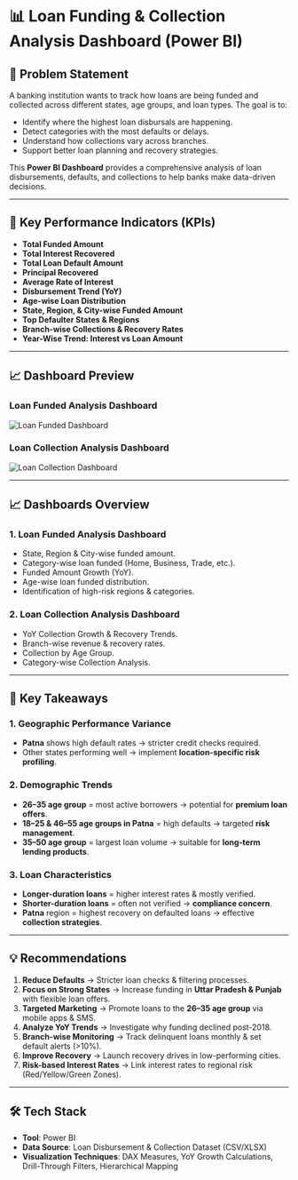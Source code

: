 # 📊 Loan Funding & Collection Analysis Dashboard (Power BI)

## 📝 Problem Statement
A banking institution wants to track how loans are being funded and collected across different states, age groups, and loan types. The goal is to:
- Identify where the highest loan disbursals are happening.
- Detect categories with the most defaults or delays.
- Understand how collections vary across branches.
- Support better loan planning and recovery strategies.

This **Power BI Dashboard** provides a comprehensive analysis of loan disbursements, defaults, and collections to help banks make data-driven decisions.

---

## 🚀 Key Performance Indicators (KPIs)
- **Total Funded Amount**  
- **Total Interest Recovered**  
- **Total Loan Default Amount**  
- **Principal Recovered**  
- **Average Rate of Interest**  
- **Disbursement Trend (YoY)**  
- **Age-wise Loan Distribution**  
- **State, Region, & City-wise Funded Amount**  
- **Top Defaulter States & Regions**  
- **Branch-wise Collections & Recovery Rates**  
- **Year-Wise Trend: Interest vs Loan Amount**

---

## 📈 Dashboard Preview

### Loan Funded Analysis Dashboard
![Loan Funded Dashboard](./loan_funded_dashboard.png)

### Loan Collection Analysis Dashboard
![Loan Collection Dashboard](./loan_collection_dashboard.png)

---

## 📈 Dashboards Overview
### **1. Loan Funded Analysis Dashboard**
- State, Region & City-wise funded amount.
- Category-wise loan funded (Home, Business, Trade, etc.).
- Funded Amount Growth (YoY).
- Age-wise loan funded distribution.
- Identification of high-risk regions & categories.

### **2. Loan Collection Analysis Dashboard**
- YoY Collection Growth & Recovery Trends.
- Branch-wise revenue & recovery rates.
- Collection by Age Group.
- Category-wise Collection Analysis.

---

## 🔑 Key Takeaways
### **1. Geographic Performance Variance**
- **Patna** shows high default rates → stricter credit checks required.
- Other states performing well → implement **location-specific risk profiling**.

### **2. Demographic Trends**
- **26–35 age group** = most active borrowers → potential for **premium loan offers**.
- **18–25 & 46–55 age groups in Patna** = high defaults → targeted **risk management**.
- **35–50 age group** = largest loan volume → suitable for **long-term lending products**.

### **3. Loan Characteristics**
- **Longer-duration loans** = higher interest rates & mostly verified.
- **Shorter-duration loans** = often not verified → **compliance concern**.
- **Patna** region = highest recovery on defaulted loans → effective **collection strategies**.

---

## 💡 Recommendations
1. **Reduce Defaults** → Stricter loan checks & filtering processes.  
2. **Focus on Strong States** → Increase funding in **Uttar Pradesh & Punjab** with flexible loan offers.  
3. **Targeted Marketing** → Promote loans to the **26–35 age group** via mobile apps & SMS.  
4. **Analyze YoY Trends** → Investigate why funding declined post-2018.  
5. **Branch-wise Monitoring** → Track delinquent loans monthly & set default alerts (>10%).  
6. **Improve Recovery** → Launch recovery drives in low-performing cities.  
7. **Risk-based Interest Rates** → Link interest rates to regional risk (Red/Yellow/Green Zones).

---

## 🛠️ Tech Stack
- **Tool**: Power BI  
- **Data Source**: Loan Disbursement & Collection Dataset (CSV/XLSX)  
- **Visualization Techniques**: DAX Measures, YoY Growth Calculations, Drill-Through Filters, Hierarchical Mapping  


